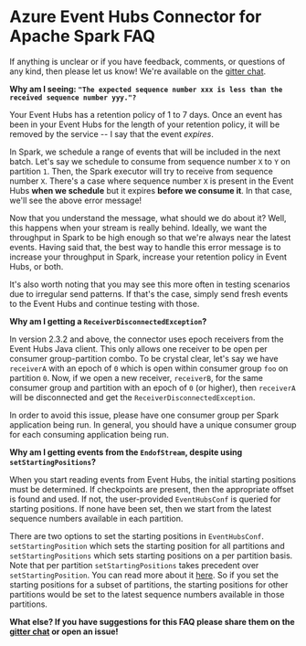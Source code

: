 # Azure Event Hubs Connector for Apache Spark FAQ

If anything is unclear or if you have feedback, comments, or questions of any kind, then please let us know!
We're available on the [gitter chat](https://gitter.im/azure-event-hubs-spark/Lobby). 

**Why am I seeing: `"The expected sequence number xxx is less than the received sequence number yyy."?`**

Your Event Hubs has a retention policy of 1 to 7 days. Once an event has been in your Event Hubs for 
the length of your retention policy, it will be removed by the service -- I say that the event *expires*. 

In Spark, we schedule a range of events that will be included in the next batch. Let's say we schedule to consume 
from sequence number `X` to `Y` on partition `1`. Then, the Spark executor will try to receive from sequence 
number `X`. There's a case where sequence number `X` is present in the Event Hubs **when we schedule** but 
it expires **before we consume it**. In that case, we'll see the above error message! 

Now that you understand the message, what should we do about it? Well, this happens when your stream is really
behind. Ideally, we want the throughput in Spark to be high enough so that we're always near the latest events. 
Having said that, the best way to handle this error message is to increase your throughput in Spark, increase 
your retention policy in Event Hubs, or both. 

It's also worth noting that you may see this more often in testing scenarios due to irregular send patterns. 
If that's the case, simply send fresh events to the Event Hubs and continue testing with those. 

**Why am I getting a `ReceiverDisconnectedException`?**

In version 2.3.2 and above, the connector uses epoch receivers from the Event Hubs Java client.
This only allows one receiver to be open per consumer group-partition combo. To be crystal clear,
let's say we have `receiverA` with an epoch of `0` which is open within consumer group `foo` on partition `0`.
Now, if we open a new receiver, `receiverB`, for the same consumer group and partition with an epoch of
`0` (or higher), then `receiverA` will be disconnected and get the `ReceiverDisconnectedException`. 

In order to avoid this issue, please have one consumer group per Spark application being run. In general, you 
should have a unique consumer group for each consuming application being run. 

**Why am I getting events from the `EndofStream`, despite using `setStartingPositions`?**

When you start reading events from Event Hubs, the initial starting positions must be determined. 
If checkpoints are present, then the appropriate offset is found and used. If not, the user-provided `EventHubsConf` 
is queried for starting positions. If none have been set, then we start from the latest sequence numbers available 
in each partition.

There are two options to set the starting positions in `EventHubsConf`. 
`setStartingPosition` which sets the starting position for all partitions and `setStartingPositions` which sets
starting positions on a per partition basis. Note that per partition `setStartingPositions` takes precedent 
over `setStartingPosition`. You can read more about it [here](https://github.com/Azure/azure-event-hubs-spark/blob/master/docs/structured-streaming-eventhubs-integration.md#per-partition-configuration).
So if you set the starting positions for a subset of partitions, the starting positions for other partitions would be 
set to the latest sequence numbers available in those partitions.


**What else? If you have suggestions for this FAQ please share them on the 
[gitter chat](https://gitter.im/azure-event-hubs-spark/Lobby) or open an issue!**